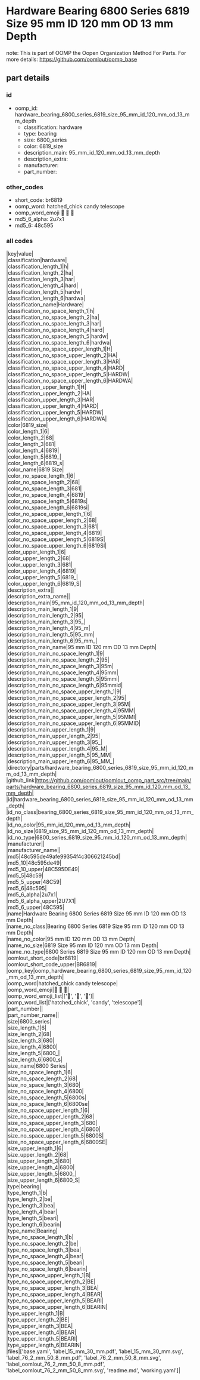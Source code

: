 # Hardware Bearing 6800 Series 6819 Size 95 mm ID 120 mm OD 13 mm Depth  

note: This is part of OOMP the Oopen Organization Method For Parts. For more details: https://github.com/oomlout/oomp_base

##  part details





### id
* oomp_id: hardware_bearing_6800_series_6819_size_95_mm_id_120_mm_od_13_mm_depth
  * classification: hardware
  * type: bearing
  * size: 6800_series
  * color: 6819_size
  * description_main: 95_mm_id_120_mm_od_13_mm_depth
  * description_extra: 
  * manufacturer: 
  * part_number: 

### other_codes
* short_code: br6819
* oomp_word: hatched_chick candy telescope
* oomp_word_emoji :hatched_chick: :candy: :telescope:
* md5_6_alpha: 2u7x1
* md5_6: 48c595

### all codes 
|key|value|  
|classification|hardware|  
|classification_length_1|h|  
|classification_length_2|ha|  
|classification_length_3|har|  
|classification_length_4|hard|  
|classification_length_5|hardw|  
|classification_length_6|hardwa|  
|classification_name|Hardware|  
|classification_no_space_length_1|h|  
|classification_no_space_length_2|ha|  
|classification_no_space_length_3|har|  
|classification_no_space_length_4|hard|  
|classification_no_space_length_5|hardw|  
|classification_no_space_length_6|hardwa|  
|classification_no_space_upper_length_1|H|  
|classification_no_space_upper_length_2|HA|  
|classification_no_space_upper_length_3|HAR|  
|classification_no_space_upper_length_4|HARD|  
|classification_no_space_upper_length_5|HARDW|  
|classification_no_space_upper_length_6|HARDWA|  
|classification_upper_length_1|H|  
|classification_upper_length_2|HA|  
|classification_upper_length_3|HAR|  
|classification_upper_length_4|HARD|  
|classification_upper_length_5|HARDW|  
|classification_upper_length_6|HARDWA|  
|color|6819_size|  
|color_length_1|6|  
|color_length_2|68|  
|color_length_3|681|  
|color_length_4|6819|  
|color_length_5|6819_|  
|color_length_6|6819_s|  
|color_name|6819 Size|  
|color_no_space_length_1|6|  
|color_no_space_length_2|68|  
|color_no_space_length_3|681|  
|color_no_space_length_4|6819|  
|color_no_space_length_5|6819s|  
|color_no_space_length_6|6819si|  
|color_no_space_upper_length_1|6|  
|color_no_space_upper_length_2|68|  
|color_no_space_upper_length_3|681|  
|color_no_space_upper_length_4|6819|  
|color_no_space_upper_length_5|6819S|  
|color_no_space_upper_length_6|6819SI|  
|color_upper_length_1|6|  
|color_upper_length_2|68|  
|color_upper_length_3|681|  
|color_upper_length_4|6819|  
|color_upper_length_5|6819_|  
|color_upper_length_6|6819_S|  
|description_extra||  
|description_extra_name||  
|description_main|95_mm_id_120_mm_od_13_mm_depth|  
|description_main_length_1|9|  
|description_main_length_2|95|  
|description_main_length_3|95_|  
|description_main_length_4|95_m|  
|description_main_length_5|95_mm|  
|description_main_length_6|95_mm_|  
|description_main_name|95 mm ID 120 mm OD 13 mm Depth|  
|description_main_no_space_length_1|9|  
|description_main_no_space_length_2|95|  
|description_main_no_space_length_3|95m|  
|description_main_no_space_length_4|95mm|  
|description_main_no_space_length_5|95mmi|  
|description_main_no_space_length_6|95mmid|  
|description_main_no_space_upper_length_1|9|  
|description_main_no_space_upper_length_2|95|  
|description_main_no_space_upper_length_3|95M|  
|description_main_no_space_upper_length_4|95MM|  
|description_main_no_space_upper_length_5|95MMI|  
|description_main_no_space_upper_length_6|95MMID|  
|description_main_upper_length_1|9|  
|description_main_upper_length_2|95|  
|description_main_upper_length_3|95_|  
|description_main_upper_length_4|95_M|  
|description_main_upper_length_5|95_MM|  
|description_main_upper_length_6|95_MM_|  
|directory|parts/hardware_bearing_6800_series_6819_size_95_mm_id_120_mm_od_13_mm_depth|  
|github_link|https://github.com/oomlout/oomlout_oomp_part_src/tree/main/parts/hardware_bearing_6800_series_6819_size_95_mm_id_120_mm_od_13_mm_depth|  
|id|hardware_bearing_6800_series_6819_size_95_mm_id_120_mm_od_13_mm_depth|  
|id_no_class|bearing_6800_series_6819_size_95_mm_id_120_mm_od_13_mm_depth|  
|id_no_color|95_mm_id_120_mm_od_13_mm_depth|  
|id_no_size|6819_size_95_mm_id_120_mm_od_13_mm_depth|  
|id_no_type|6800_series_6819_size_95_mm_id_120_mm_od_13_mm_depth|  
|manufacturer||  
|manufacturer_name||  
|md5|48c595de49afe99354f4c306621245bd|  
|md5_10|48c595de49|  
|md5_10_upper|48C595DE49|  
|md5_5|48c59|  
|md5_5_upper|48C59|  
|md5_6|48c595|  
|md5_6_alpha|2u7x1|  
|md5_6_alpha_upper|2U7X1|  
|md5_6_upper|48C595|  
|name|Hardware Bearing 6800 Series 6819 Size 95 mm ID 120 mm OD 13 mm Depth|  
|name_no_class|Bearing 6800 Series 6819 Size 95 mm ID 120 mm OD 13 mm Depth|  
|name_no_color|95 mm ID 120 mm OD 13 mm Depth|  
|name_no_size|6819 Size 95 mm ID 120 mm OD 13 mm Depth|  
|name_no_type|6800 Series 6819 Size 95 mm ID 120 mm OD 13 mm Depth|  
|oomlout_short_code|br6819|  
|oomlout_short_code_upper|BR6819|  
|oomp_key|oomp_hardware_bearing_6800_series_6819_size_95_mm_id_120_mm_od_13_mm_depth|  
|oomp_word|hatched_chick candy telescope|  
|oomp_word_emoji|:hatched_chick: :candy: :telescope:|  
|oomp_word_emoji_list|[':hatched_chick:', ':candy:', ':telescope:']|  
|oomp_word_list|['hatched_chick', 'candy', 'telescope']|  
|part_number||  
|part_number_name||  
|size|6800_series|  
|size_length_1|6|  
|size_length_2|68|  
|size_length_3|680|  
|size_length_4|6800|  
|size_length_5|6800_|  
|size_length_6|6800_s|  
|size_name|6800 Series|  
|size_no_space_length_1|6|  
|size_no_space_length_2|68|  
|size_no_space_length_3|680|  
|size_no_space_length_4|6800|  
|size_no_space_length_5|6800s|  
|size_no_space_length_6|6800se|  
|size_no_space_upper_length_1|6|  
|size_no_space_upper_length_2|68|  
|size_no_space_upper_length_3|680|  
|size_no_space_upper_length_4|6800|  
|size_no_space_upper_length_5|6800S|  
|size_no_space_upper_length_6|6800SE|  
|size_upper_length_1|6|  
|size_upper_length_2|68|  
|size_upper_length_3|680|  
|size_upper_length_4|6800|  
|size_upper_length_5|6800_|  
|size_upper_length_6|6800_S|  
|type|bearing|  
|type_length_1|b|  
|type_length_2|be|  
|type_length_3|bea|  
|type_length_4|bear|  
|type_length_5|beari|  
|type_length_6|bearin|  
|type_name|Bearing|  
|type_no_space_length_1|b|  
|type_no_space_length_2|be|  
|type_no_space_length_3|bea|  
|type_no_space_length_4|bear|  
|type_no_space_length_5|beari|  
|type_no_space_length_6|bearin|  
|type_no_space_upper_length_1|B|  
|type_no_space_upper_length_2|BE|  
|type_no_space_upper_length_3|BEA|  
|type_no_space_upper_length_4|BEAR|  
|type_no_space_upper_length_5|BEARI|  
|type_no_space_upper_length_6|BEARIN|  
|type_upper_length_1|B|  
|type_upper_length_2|BE|  
|type_upper_length_3|BEA|  
|type_upper_length_4|BEAR|  
|type_upper_length_5|BEARI|  
|type_upper_length_6|BEARIN|  
|files|['base.yaml', 'label_15_mm_30_mm.pdf', 'label_15_mm_30_mm.svg', 'label_76_2_mm_50_8_mm.pdf', 'label_76_2_mm_50_8_mm.svg', 'label_oomlout_76_2_mm_50_8_mm.pdf', 'label_oomlout_76_2_mm_50_8_mm.svg', 'readme.md', 'working.yaml']|  
